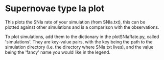 Supernovae type Ia plot
=======================

This plots the SNIa rate of your simulation (from SNIa.txt),
this can be plotted against other simulations and is a comparison
with the observations. 

To plot simulations, add them to the dictionary in the plotSNIaRate.py,
called 'simulations'. They are key-value pairs, with the key being the path
to the simulation directory (i.e. the directory where SNIa.txt lives),
and the value being the 'fancy' name you would like in the legend.
